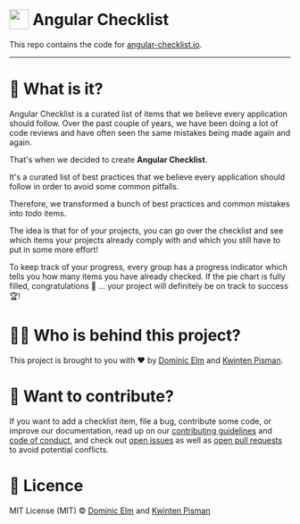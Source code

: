 <h1>
    <img width="35" valign="bottom" src="https://angular-checklist.io/assets/angular-checklist.png">
    Angular Checklist
</h1>

This repo contains the code for [angular-checklist.io](https://angular-checklist.io).

---

# 🤔 What is it?

Angular Checklist is a curated list of items that we believe every application should follow. Over the past couple of years, we have been doing a lot of code reviews and have often seen the same mistakes being made again and again.

That's when we decided to create **Angular Checklist**.

It's a curated list of best practices that we believe every application should follow in order to avoid some common pitfalls.

Therefore, we transformed a bunch of best practices and common mistakes into _todo_ items.

The idea is that for of your projects, you can go over the checklist and see which items your projects already comply with and which you still have to put in some more effort!

To keep track of your progress, every group has a progress indicator which tells you how many items you have already checked. If the pie chart is fully filled, congratulations 🎉 ... your project will definitely be on track to success 🏆!

# 👨‍💻 Who is behind this project?

This project is brought to you with ❤️ by [Dominic Elm](https://twitter.com/elmd_) and [Kwinten Pisman](https://twitter.com/KwintenP).

# 👷 Want to contribute?

If you want to add a checklist item, file a bug, contribute some code, or improve our documentation, read up on our [contributing guidelines](CONTRIBUTING.md) and [code of conduct](CODE_OF_CONDUCT.md), and check out [open issues](/issues) as well as [open pull requests](/pulls) to avoid potential conflicts.

# 📄 Licence

MIT License (MIT) © [Dominic Elm](http://github.com/d3lm) and [Kwinten Pisman](https://github.com/KwintenP)